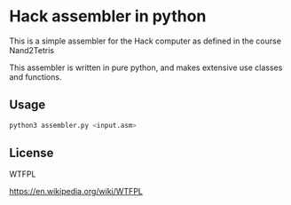 # Hack assembler in python

This is a simple assembler for the Hack computer as defined in the course Nand2Tetris

This assembler is written in pure python, and makes extensive use classes and functions.

## Usage

```bash
python3 assembler.py <input.asm> 
```

## License

WTFPL 

https://en.wikipedia.org/wiki/WTFPL
